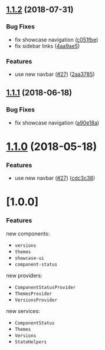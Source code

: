 <a name="1.1.2"></a>
## [1.1.2](https://github.com/ovh-ux/ovh-documentation-toolkit/compare/v1.1.1...v1.1.2) (2018-07-31)


### Bug Fixes

* fix showcase navigation ([c051fbe](https://github.com/ovh-ux/ovh-documentation-toolkit/commit/c051fbe))
* fix sidebar links ([4aa9ae5](https://github.com/ovh-ux/ovh-documentation-toolkit/commit/4aa9ae5))


### Features

* use new navbar ([#27](https://github.com/ovh-ux/ovh-documentation-toolkit/issues/27)) ([2aa3785](https://github.com/ovh-ux/ovh-documentation-toolkit/commit/2aa3785))



<a name="1.1.1"></a>
## [1.1.1](https://github.com/ovh-ux/ovh-documentation-toolkit/compare/v1.1.0...v1.1.1) (2018-06-18)


### Bug Fixes

* fix showcase navigation ([a90e18a](https://github.com/ovh-ux/ovh-documentation-toolkit/commit/a90e18a))



<a name="1.1.0"></a>
# [1.1.0](https://github.com/ovh-ux/ovh-documentation-toolkit/compare/v1.0.1...v1.1.0) (2018-05-18)


### Features

* use new navbar ([#27](https://github.com/ovh-ux/ovh-documentation-toolkit/issues/27)) ([cdc3c38](https://github.com/ovh-ux/ovh-documentation-toolkit/commit/cdc3c38))



<a name="1.0.0"></a>
# [1.0.0]

### Features

new components:
- `versions`
- `themes`
- `showcase-ui`
- `component-status`

new providers:
- `ComponentStatusProvider`
- `ThemesProvider`
- `VersionsProvider`

new services:
- `ComponentStatus`
- `Themes`
- `Versions`
- `StateHelpers`
